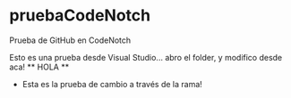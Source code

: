 # pruebaCodeNotch
Prueba de GitHub en CodeNotch

Esto es una prueba desde Visual Studio... abro el folder, y modifico desde aca!
** HOLA **
- Esta es la prueba de cambio a través de la rama! 
